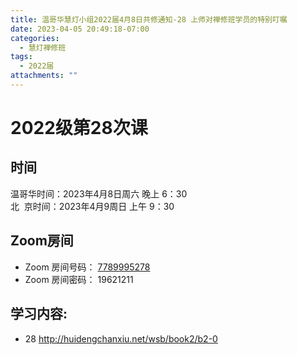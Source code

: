 ```yaml
---
title: 温哥华慧灯小组2022届4月8日共修通知-28 上师对禅修班学员的特别叮嘱
date: 2023-04-05 20:49:18-07:00
categories:
  - 慧灯禅修班
tags:
  - 2022届
attachments: ""
---
```

# 2022级第28次课

## 时间

温哥华时间：2023年4月8日周六 晚上 6：30\
北  京时间：2023年4月9周日 上午 9：30

## Zoom房间

* Zoom 房间号码： [7789995278](https://us02web.zoom.us/j/7789995278?pwd=VjZmbWJFY2k2K0E5RVB2cTNIQmhqUT09)
* Zoom 房间密码： 19621211

## 学习内容:

* 28 <http://huidengchanxiu.net/wsb/book2/b2-0>